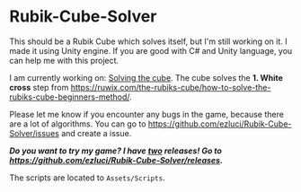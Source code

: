 # Rubik-Cube-Solver
This should be a Rubik Cube which solves itself, but I'm still working on it. I made it using Unity engine. If you are good with C# and Unity language, you can help me with this project.

I am currently working on: <ins>Solving the cube</ins>. The cube solves the __1. White cross__ step from https://ruwix.com/the-rubiks-cube/how-to-solve-the-rubiks-cube-beginners-method/.

Please let me know if you encounter any bugs in the game, because there are a lot of algorithms. You can go to https://github.com/ezluci/Rubik-Cube-Solver/issues and create a issue.

_**Do you want to try my game? I have <ins>two</ins> releases! Go to https://github.com/ezluci/Rubik-Cube-Solver/releases.**_

The scripts are located to `Assets/Scripts`.
